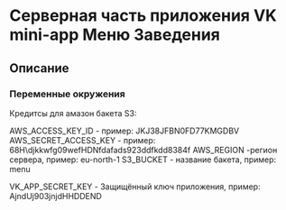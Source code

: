 # Серверная часть приложения VK mini-app Меню Заведения

## Описание

### Переменные окружения

Кредитсы для амазон бакета S3:

  AWS_ACCESS_KEY_ID - пример: JKJ38JFBN0FD77KMGDBV
  AWS_SECRET_ACCESS_KEY - пример: 68H\djkkwfg09wefHDNfdafads923ddfkdd8384f
  AWS_REGION -регион сервера, пример: eu-north-1
  S3_BUCKET - название бакета, пример: menu

VK_APP_SECRET_KEY - Защищённый ключ приложения, пример: AjndUj903jnjdHHDDEND


